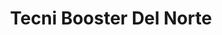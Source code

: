 ---
title: "Tecni Booster Del Norte"
url: /bogota-d-c/tecni-booster-del-norte/
shop: reparación de automóviles
---